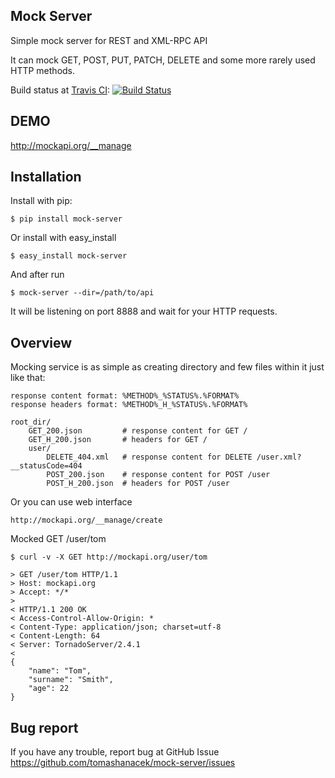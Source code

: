 ## Mock Server
Simple mock server for REST and XML-RPC API

It can mock GET, POST, PUT, PATCH, DELETE and some more rarely used HTTP methods. 

Build status at [Travis CI](http://travis-ci.org/): [![Build Status](https://travis-ci.org/tomashanacek/mock-server.png?branch=master)](https://travis-ci.org/tomashanacek/mock-server)

## DEMO

http://mockapi.org/__manage

## Installation

Install with pip:

    $ pip install mock-server

Or install with easy_install

    $ easy_install mock-server

And after run

    $ mock-server --dir=/path/to/api
    
It will be listening on port 8888 and wait for your HTTP requests.

## Overview

Mocking service is as simple as creating directory and few files within it just like that:

    response content format: %METHOD%_%STATUS%.%FORMAT%
    response headers format: %METHOD%_H_%STATUS%.%FORMAT%

    root_dir/
        GET_200.json         # response content for GET /
        GET_H_200.json       # headers for GET /
        user/
            DELETE_404.xml   # response content for DELETE /user.xml?__statusCode=404
            POST_200.json    # response content for POST /user
            POST_H_200.json  # headers for POST /user
            

Or you can use web interface

    http://mockapi.org/__manage/create


Mocked GET /user/tom 

    $ curl -v -X GET http://mockapi.org/user/tom
    
    > GET /user/tom HTTP/1.1
    > Host: mockapi.org
    > Accept: */*
    > 
    < HTTP/1.1 200 OK
    < Access-Control-Allow-Origin: *
    < Content-Type: application/json; charset=utf-8
    < Content-Length: 64
    < Server: TornadoServer/2.4.1
    < 
    {
        "name": "Tom",
        "surname": "Smith",
        "age": 22
    }


## Bug report
If you have any trouble, report bug at GitHub Issue https://github.com/tomashanacek/mock-server/issues
